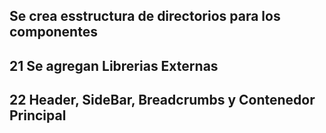 ## Se crea esstructura de directorios para los componentes

## 21 Se agregan Librerias Externas

## 22 Header, SideBar, Breadcrumbs y Contenedor Principal
